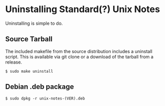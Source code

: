 # Uninstalling Standard(?) Unix Notes

Uninstalling is simple to do. 


## Source Tarball

The included makefile from the source distribution includes a uninstall 
script. This is available via git clone or a download of the tarball 
from a release.

```shell
$ sudo make uninstall
```

## Debian .deb package

```shell
$ sudo dpkg -r unix-notes-(VER).deb
```

